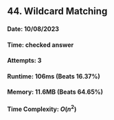 ## 44. Wildcard Matching

#### Date: 10/08/2023

#### Time: checked answer

#### Attempts: 3

#### Runtime: 106ms (Beats 16.37%)

#### Memory: 11.6MB (Beats 64.65%)

#### Time Complexity: $O(n^2)$